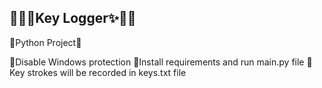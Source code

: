 ## 🐱‍🏍✨Key Logger✨🐱‍🏍

🐍Python Project🐍

📌Disable Windows protection
📌Install requirements and run main.py file
📌Key strokes will be recorded in keys.txt file

